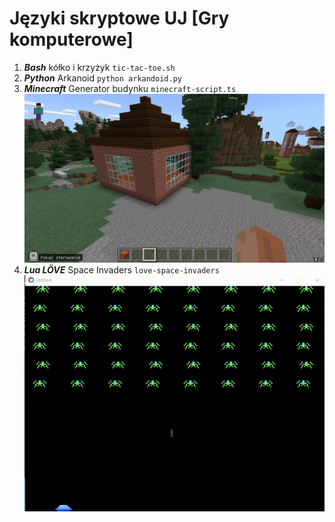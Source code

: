 # Języki skryptowe **UJ [Gry komputerowe]**

1. ***Bash*** kółko i krzyżyk ```tic-tac-toe.sh```
2. ***Python*** Arkanoid ```python arkandoid.py```
3. ***Minecraft*** Generator budynku ```minecraft-script.ts```
![toaster](tmp/minecraft.png)
4. ***Lua LÖVE*** Space Invaders ```love-space-invaders```
![toaster](tmp/space.gif)
